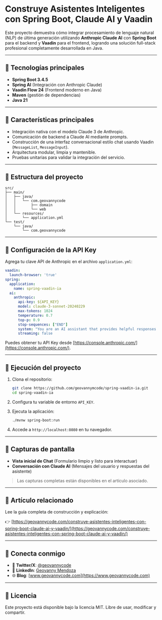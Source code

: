 # Construye Asistentes Inteligentes con Spring Boot, Claude AI y Vaadin

Este proyecto demuestra cómo integrar procesamiento de lenguaje natural (NLP) de última generación utilizando **Anthropic Claude AI** con **Spring Boot** para el backend y **Vaadin** para el frontend, logrando una solución full-stack profesional completamente desarrollada en Java.

---

## 🔹 Tecnologías principales

- **Spring Boot 3.4.5**
- **Spring AI** (Integración con Anthropic Claude)
- **Vaadin Flow 24** (Frontend moderno en Java)
- **Maven** (gestión de dependencias)
- **Java 21**

---

## 🔹 Características principales

- Integración nativa con el modelo Claude 3 de Anthropic.
- Comunicación de backend a Claude AI mediante prompts.
- Construcción de una interfaz conversacional estilo chat usando Vaadin (`MessageList`, `MessageInput`).
- Arquitectura modular, limpia y mantenible.
- Pruebas unitarias para validar la integración del servicio.

---

## 🔹 Estructura del proyecto

```
src/
├── main/
│   ├── java/
│   │   └── com.geovannycode
│   │       ├── domain
│   │       └── web
│   └── resources/
│       └── application.yml
└── test/
    └── java/
        └── com.geovannycode
```

---

## 🔹 Configuración de la API Key

Agrega tu clave API de Anthropic en el archivo `application.yml`:

```yaml
vaadin:
  launch-browser: 'true'
spring:
  application:
    name: spring-vaadin-ia
  ai:
    anthropic:
      api-key: ${API_KEY}
      model: claude-3-sonnet-20240229
      max-tokens: 1024
      temperature: 0.7
      top-p: 0.9
      stop-sequences: ["END"]
      system: "You are an AI assistant that provides helpful responses."
      streaming: false
```

Puedes obtener tu API Key desde [https://console.anthropic.com/](https://console.anthropic.com/).

---

## 🔹 Ejecución del proyecto

1. Clona el repositorio:
   ```bash
   git clone https://github.com/geovannymcode/spring-vaadin-ia.git
   cd spring-vaadin-ia
   ```

2. Configura tu variable de entorno `API_KEY`.

3. Ejecuta la aplicación:
   ```bash
   ./mvnw spring-boot:run
   ```

4. Accede a `http://localhost:8080` en tu navegador.

---

## 🔹 Capturas de pantalla

- **Vista inicial de Chat** (Formulario limpio y listo para interactuar)
- **Conversación con Claude AI** (Mensajes del usuario y respuestas del asistente)

> Las capturas completas están disponibles en el artículo asociado.

---

## 🔹 Artículo relacionado

Lee la guía completa de construcción y explicación:

👉 [https://geovannycode.com/construye-asistentes-inteligentes-con-spring-boot-claude-ai-y-vaadin/](https://geovannycode.com/construye-asistentes-inteligentes-con-spring-boot-claude-ai-y-vaadin/)

---

## 🔹 Conecta conmigo

- 📢 **Twitter/X**: [@geovannycode](https://twitter.com/geovannycode)
- 🔗 **LinkedIn**: [Geovanny Mendoza](https://www.linkedin.com/in/geovannycode/)
- 🌐 **Blog**: [www.geovannycode.com](https://www.geovannycode.com)

---

## 🔹 Licencia

Este proyecto está disponible bajo la licencia MIT. Libre de usar, modificar y compartir.
